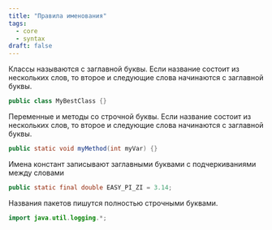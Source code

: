 ```yaml
---
title: "Правила именования"
tags:
  - core
  - syntax
draft: false
---
```


Классы называются с заглавной буквы. Если название состоит из нескольких слов, то второе и следующие слова начинаются с заглавной буквы.
```java
public class MyBestClass {}
```

Переменные и методы со строчной буквы. Если название состоит из нескольких слов, то второе и следующие слова начинаются с заглавной буквы.
```java
public static void myMethod(int myVar) {}
```

Имена констант записывают заглавными буквами с подчеркиваниями между словами
```java
public static final double EASY_PI_ZI = 3.14;
```

Названия пакетов пишутся полностью строчными буквами.
```java
import java.util.logging.*;
```